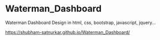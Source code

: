 # Waterman_Dashboard
Waterman Dashboard Design in html, css, bootstrap, javascript, jquery...

https://shubham-satnurkar.github.io/Waterman_Dashboard/
